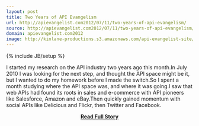```yaml
---
layout: post
title: Two Years of API Evangelism
url: http://apievangelist.com2012/07/11/two-years-of-api-evangelism/
source: http://apievangelist.com2012/07/11/two-years-of-api-evangelism/
domain: apievangelist.com2012
image: http://kinlane-productions.s3.amazonaws.com/api-evangelist-site/blog/api-evangelist-logo-250.png
---
```

{% include JB/setup %}<p>I started my research on the API industry two years ago this month.In July 2010 I was looking for the next step, and thought the API space might be it, but I wanted to do my homework before I made the switch.So I spent a month studying where the API space was, and where it was going.I saw that web APIs had found its roots in sales and e-commerce with API pioneers like Salesforce, Amazon and eBay.Then quickly gained momentum with social APIs like Delicious and Flickr, then Twitter and Facebook.</p>
<center><p><a href="http://apievangelist.com2012/07/11/two-years-of-api-evangelism/" style='padding:25px; font-sze:18px; font-weight: bold;'>Read Full Story</a></p></center>

